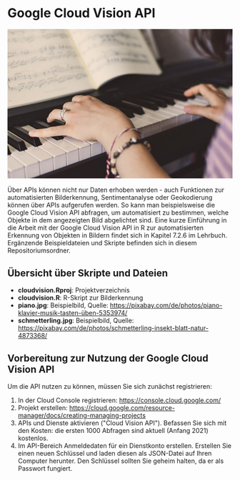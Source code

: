 # Google Cloud Vision API

![piano](piano.jpg) 

Über APIs können nicht nur Daten erhoben werden - auch Funktionen zur automatisierten Bilderkennung, Sentimentanalyse oder Geokodierung können über APIs aufgerufen werden. So kann man beispielsweise die Google Cloud Vision API abfragen, um automatisiert zu bestimmen, welche Objekte in dem angezeigten Bild abgelichtet sind. Eine kurze Einführung in die Arbeit mit der Google Cloud Vision API in R zur automatisierten Erkennung von Objekten in Bildern findet sich in Kapitel 7.2.6 im Lehrbuch. Ergänzende Beispieldateien und Skripte befinden sich in diesem Repositoriumsordner.

## Übersicht über Skripte und Dateien
- **cloudvision.Rproj**: Projektverzeichnis
- **cloudvision.R**: R-Skript zur Bilderkennung 
- **piano.jpg**: Beispielbild, Quelle: https://pixabay.com/de/photos/piano-klavier-musik-tasten-üben-5353974/
- **schmetterling.jpg**: Beispielbild, Quelle: https://pixabay.com/de/photos/schmetterling-insekt-blatt-natur-4873368/

## Vorbereitung zur Nutzung der Google Cloud Vision API
Um die API nutzen zu können, müssen Sie sich zunächst registrieren:
1. In der Cloud Console registrieren: https://console.cloud.google.com/
2. Projekt erstellen: https://cloud.google.com/resource-manager/docs/creating-managing-projects
3. APIs und Dienste aktivieren ("Cloud Vision API"). Befassen Sie sich mit den Kosten: die ersten 1000 Abfragen sind aktuell (Anfang 2021) kostenlos.
4. Im API-Bereich Anmeldedaten für ein Dienstkonto erstellen. Erstellen Sie einen neuen Schlüssel und laden diesen als JSON-Datei auf Ihren Computer herunter. Den Schlüssel sollten Sie geheim halten, da er als Passwort fungiert. 

